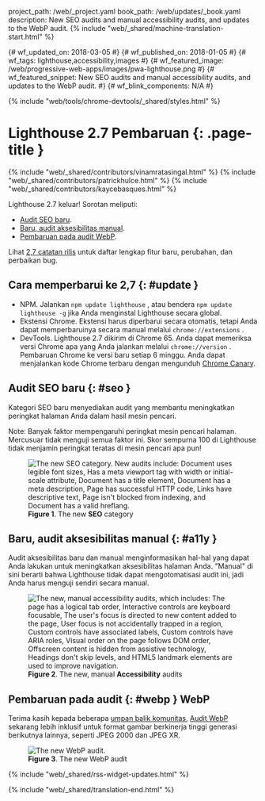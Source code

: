 project_path: /web/_project.yaml
book_path: /web/updates/_book.yaml
description: New SEO audits and manual accessibility audits, and updates to the WebP audit.
{% include "web/_shared/machine-translation-start.html" %}

{# wf_updated_on: 2018-03-05 #}
{# wf_published_on: 2018-01-05 #}
{# wf_tags: lighthouse,accessibility,images #}
{# wf_featured_image: /web/progressive-web-apps/images/pwa-lighthouse.png #}
{# wf_featured_snippet: New SEO audits and manual accessibility audits, and updates to the WebP audit. #}
{# wf_blink_components: N/A #}

{% include "web/tools/chrome-devtools/_shared/styles.html" %}

# Lighthouse 2.7 Pembaruan {: .page-title }

{% include "web/_shared/contributors/vinamratasingal.html" %}
{% include "web/_shared/contributors/patrickhulce.html" %}
{% include "web/_shared/contributors/kaycebasques.html" %}

[CDT]: /web/tools/lighthouse/#devtools
[Node]: https://github.com/GoogleChrome/lighthouse#using-programmatically
[CLI]: /web/tools/lighthouse/#cli
[CE]: /web/tools/lighthouse/#extension

Lighthouse 2.7 keluar! Sorotan meliputi:

* [Audit SEO baru](#seo).
* [Baru, audit aksesibilitas manual](#a11y).
* [Pembaruan pada audit WebP](#webp).

Lihat [2,7 catatan rilis][RN] untuk daftar lengkap fitur baru, perubahan, dan perbaikan bug.

[RN]: https://github.com/GoogleChrome/lighthouse/releases/tag/v2.7.0

## Cara memperbarui ke 2,7 {: #update }

* NPM. Jalankan `npm update lighthouse` , atau bendera `npm update lighthouse -g` jika Anda menginstal Lighthouse secara global.
* Ekstensi Chrome. Ekstensi harus diperbarui secara otomatis, tetapi Anda dapat memperbaruinya secara manual melalui `chrome://extensions` .
* DevTools. Lighthouse 2.7 dikirim di Chrome 65. Anda dapat memeriksa versi Chrome apa yang Anda jalankan melalui `chrome://version` . Pembaruan Chrome ke versi baru setiap 6 minggu. Anda dapat menjalankan kode Chrome terbaru dengan mengunduh [Chrome Canary][Canary].

[Canary]: https://www.google.com/chrome/browser/canary.html

## Audit SEO baru {: #seo }

Kategori SEO baru menyediakan audit yang membantu meningkatkan peringkat halaman Anda dalam hasil mesin pencari.

Note: Banyak faktor mempengaruhi peringkat mesin pencari halaman. Mercusuar tidak menguji semua faktor ini. Skor sempurna 100 di Lighthouse tidak menjamin peringkat teratas di mesin pencari apa pun!

<figure>
  <img src="/web/updates/images/2018/01/seo.png"
       alt="The new SEO category. New audits include: Document uses legible font sizes,
            Has a meta viewport tag with width or initial-scale attribute,
            Document has a title element, Document has a meta description, Page has
            successful HTTP code, Links have descriptive text, Page isn't blocked from indexing,
            and Document has a valid hreflang."/>
  <figcaption>
    <b>Figure 1</b>. The new <b>SEO</b> category
  </figcaption>
</figure>

## Baru, audit aksesibilitas manual {: #a11y }

Audit aksesibilitas baru dan manual menginformasikan hal-hal yang dapat Anda lakukan untuk meningkatkan aksesibilitas halaman Anda. "Manual" di sini berarti bahwa Lighthouse tidak dapat mengotomatisasi audit ini, jadi Anda harus menguji sendiri secara manual.

<figure>
  <img src="/web/updates/images/2018/01/a11y.png"
       alt="The new, manual accessibility audits, which includes: The page has a logical tab order,
            Interactive controls are keyboard focusable, The user's focus is directed to new
            content added to the page, User focus is not accidentally trapped in a region,
            Custom controls have associated labels, Custom controls have ARIA roles, Visual order
            on the page follows DOM order, Offscreen content is hidden from assistive technology,
            Headings don't skip levels, and HTML5 landmark elements are used to improve
            navigation."/>
  <figcaption>
    <b>Figure 2</b>. The new, manual <b>Accessibility</b> audits
  </figcaption>
</figure>

## Pembaruan pada audit {: #webp } WebP

Terima kasih kepada beberapa [umpan balik komunitas][feedback], [Audit WebP][webp] sekarang lebih inklusif untuk format gambar berkinerja tinggi generasi berikutnya lainnya, seperti JPEG 2000 dan JPEG XR.

[feedback]: https://www.reddit.com/r/webdev/comments/75w7t0/so_exactly_what_do_i_do_google_put_my_css_in_js/doatllq/
[webp]: /web/tools/lighthouse/audits/webp

<figure>
  <img src="/web/updates/images/2018/01/webp.png"
       alt="The new WebP audit."/>
  <figcaption>
    <b>Figure 3</b>. The new WebP audit
  </figcaption>
</figure>

{% include "web/_shared/rss-widget-updates.html" %}

{% include "web/_shared/translation-end.html" %}